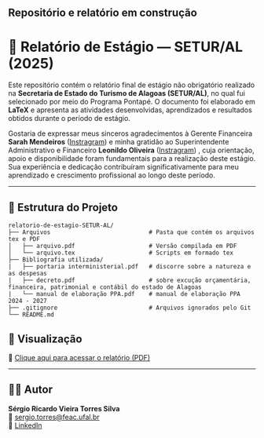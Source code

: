 ## Repositório e relatório em construção


# 📘 Relatório de Estágio — SETUR/AL (2025)

Este repositório contém o relatório final de estágio não obrigatório realizado na **Secretaria de Estado do Turismo de Alagoas (SETUR/AL)**, no qual fui selecionado por meio do Programa Pontapé. O documento foi elaborado em **LaTeX** e apresenta as atividades desenvolvidas, aprendizados e resultados obtidos durante o período de estágio.

Gostaria de expressar meus sinceros agradecimentos à Gerente Financeira **Sarah Mendeiros** ([Instragram](https://www.instagram.com/sarah.medeiros29/?__pwa=1)) e minha gratidão ao Superintendente Administrativo e Financeiro **Leonildo Oliveira**  ([Instragram](https://www.instagram.com/leonildo_oliveira00/?__pwa=1)) , cuja orientação, apoio e disponibilidade foram fundamentais para a realização deste estágio. Sua experiência e dedicação contribuíram significativamente para meu aprendizado e crescimento profissional ao longo deste período.

---

## 📂 Estrutura do Projeto
```
relatorio-de-estagio-SETUR-AL/
├── Arquivos                            # Pasta que contém os arquivos tex e PDF
│   ├── arquivo.pdf                     # Versão compilada em PDF
│   └── arquivo.tex                     # Scripts em formado tex
├── Bibliografia utilizada/
|   ├── portaria interministerial.pdf   # discorre sobre a natureza e as despesas
|   ├── decreto.pdf                     # sobre excução orçamentária, financeira, patrimonial e contábil do estado de Alagoas
|   └── manual de elaboração PPA.pdf    # manual de elaboração PPA 2024 - 2027
├── .gitignore                          # Arquivos ignorados pelo Git
└── README.md  
```

## 📘 Visualização

📄 [Clique aqui para acessar o relatório (PDF)](Arquivos/arquivo.pdf)


---
## 🙋‍♂️ Autor

**Sérgio Ricardo Vieira Torres Silva**  
📧 [sergio.torres@feac.ufal.br](mailto:sergio.torres@feac.ufal.br)  
🔗 [LinkedIn](https://linkedin.com/in/sergioricardo-me)  

